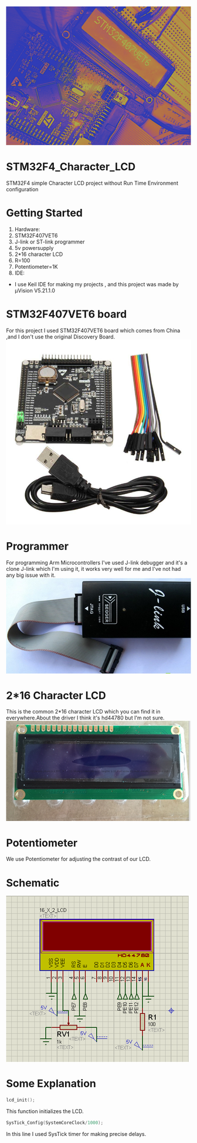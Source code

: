 ![alt text][logo]

[logo]: /Medias/CYMERA_20170312_210715.jpg "Logo Title Text 2"
# STM32F4_Character_LCD
STM32F4 simple Character LCD project without Run Time Environment configuration 
# Getting Started
1. Hardware:
  1. STM32F407VET6
  2. J-link or ST-link programmer
  3. 5v powersupply
  4. 2*16 character LCD
  5. R=100
  6. Potentiometer=1K
2. IDE:
 * I use Keil IDE for making my projects , and this project was made by µVision V5.21.1.0

# STM32F407VET6 board
For this project I used STM32F407VET6 board which comes from China ,and I don't use the original Discovery Board.
![Alt text](/Medias/-font-b-STM32F407VET6-b-font-font-b-Development-b-font-font-b-Board-b-font.jpg?raw=true "Optional Title")
# Programmer
For programming Arm Microcontrollers I've used J-link debugger and it's a clone J-link which I'm using it, it works very well for me and I've not had any big issue with it.
![Alt text](/Medias/20120421095420359.jpg?raw=true "Optional Title")
# 2*16 Character LCD
This is the common 2*16 character LCD which you can find it in everywhere.About the driver I think it's hd44780 but I'm not sure.
![Alt text](/Medias/fce6.png?raw=true "Optional Title")
# Potentiometer
We use Potentiometer for adjusting the contrast of our LCD.
# Schematic
![Alt text](/Medias/LCD.png?raw=true "Optional Title")
# Some Explanation
```c
lcd_init();
```
This function initializes the LCD.
```c
SysTick_Config(SystemCoreClock/1000);
```
In this line I used SysTick timer for making precise delays.
